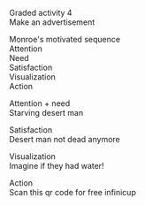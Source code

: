 Graded activity 4  
Make an advertisement
 
Monroe's motivated sequence  
Attention  
Need  
Satisfaction  
Visualization  
Action
 
Attention + need  
Starving desert man
 
Satisfaction  
Desert man not dead anymore
 
Visualization  
Imagine if they had water!
 
Action  
Scan this qr code for free infinicup